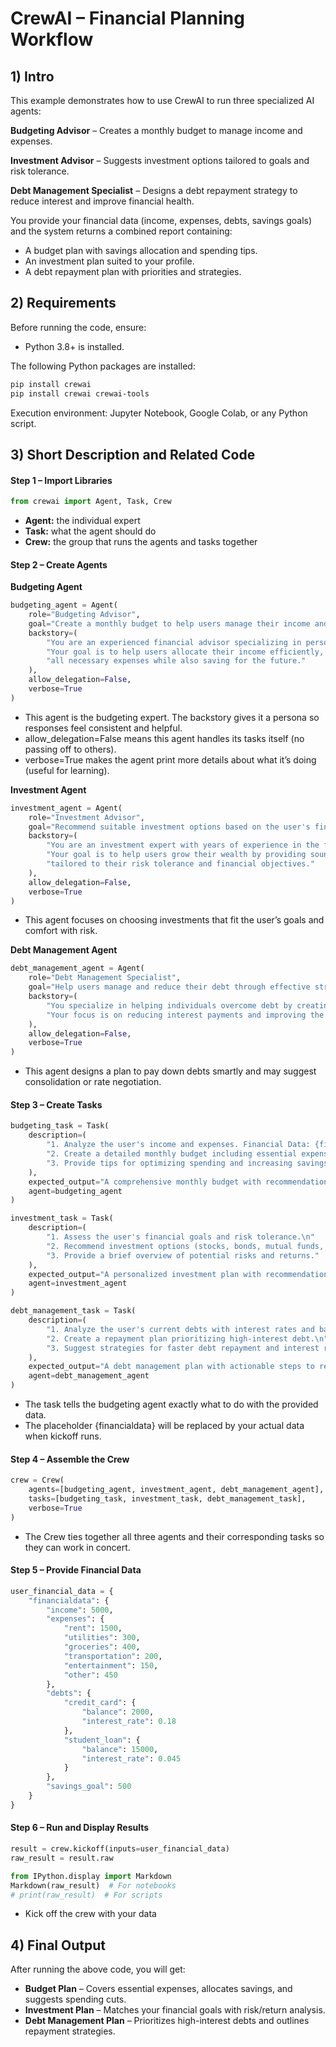 # CrewAI – Financial Planning Workflow
## 1) Intro

This example demonstrates how to use CrewAI to run three specialized AI agents:

**Budgeting Advisor** – Creates a monthly budget to manage income and expenses.

**Investment Advisor** – Suggests investment options tailored to goals and risk tolerance.

**Debt Management Specialist** – Designs a debt repayment strategy to reduce interest and improve financial health.

You provide your financial data (income, expenses, debts, savings goals) and the system returns a combined report containing:
- A budget plan with savings allocation and spending tips.
- An investment plan suited to your profile.
- A debt repayment plan with priorities and strategies.

## 2) Requirements

Before running the code, ensure:

- Python 3.8+ is installed.

The following Python packages are installed:
```bash
pip install crewai
pip install crewai crewai-tools
```

Execution environment: Jupyter Notebook, Google Colab, or any Python script.

## 3) Short Description and Related Code

#### Step 1 – Import Libraries
```python
from crewai import Agent, Task, Crew
```
- **Agent:** the individual expert
- **Task:** what the agent should do
- **Crew:** the group that runs the agents and tasks together

#### Step 2 – Create Agents

**Budgeting Agent**
```python
budgeting_agent = Agent(
    role="Budgeting Advisor",
    goal="Create a monthly budget to help users manage their income and expenses effectively.",
    backstory=(
        "You are an experienced financial advisor specializing in personal finance. "
        "Your goal is to help users allocate their income efficiently, ensuring they cover "
        "all necessary expenses while also saving for the future."
    ),
    allow_delegation=False,
    verbose=True
)
```

- This agent is the budgeting expert. The backstory gives it a persona so responses feel consistent and helpful.
- allow_delegation=False means this agent handles its tasks itself (no passing off to others).
- verbose=True makes the agent print more details about what it’s doing (useful for learning).

**Investment Agent**
```python
investment_agent = Agent(
    role="Investment Advisor",
    goal="Recommend suitable investment options based on the user's financial goals and risk tolerance.",
    backstory=(
        "You are an investment expert with years of experience in the financial markets. "
        "Your goal is to help users grow their wealth by providing sound investment advice "
        "tailored to their risk tolerance and financial objectives."
    ),
    allow_delegation=False,
    verbose=True
)
```
- This agent focuses on choosing investments that fit the user’s goals and comfort with risk.
  
**Debt Management Agent**
```python
debt_management_agent = Agent(
    role="Debt Management Specialist",
    goal="Help users manage and reduce their debt through effective strategies.",
    backstory=(
        "You specialize in helping individuals overcome debt by creating personalized repayment plans. "
        "Your focus is on reducing interest payments and improving the user's financial health."
    ),
    allow_delegation=False,
    verbose=True
)
```
- This agent designs a plan to pay down debts smartly and may suggest consolidation or rate negotiation.

  
#### Step 3 – Create Tasks

```python
budgeting_task = Task(
    description=(
        "1. Analyze the user's income and expenses. Financial Data: {financialdata}\n"
        "2. Create a detailed monthly budget including essential expenses, savings, and discretionary spending.\n"
        "3. Provide tips for optimizing spending and increasing savings."
    ),
    expected_output="A comprehensive monthly budget with recommendations for optimizing spending and savings.",
    agent=budgeting_agent
)

investment_task = Task(
    description=(
        "1. Assess the user's financial goals and risk tolerance.\n"
        "2. Recommend investment options (stocks, bonds, mutual funds, ETFs).\n"
        "3. Provide a brief overview of potential risks and returns."
    ),
    expected_output="A personalized investment plan with recommendations and risk assessments.",
    agent=investment_agent
)

debt_management_task = Task(
    description=(
        "1. Analyze the user's current debts with interest rates and balances.\n"
        "2. Create a repayment plan prioritizing high-interest debt.\n"
        "3. Suggest strategies for faster debt repayment and interest reduction."
    ),
    expected_output="A debt management plan with actionable steps to reduce and eliminate debt.",
    agent=debt_management_agent
)
```
- The task tells the budgeting agent exactly what to do with the provided data.
- The placeholder {financialdata} will be replaced by your actual data when kickoff runs.

#### Step 4 – Assemble the Crew
```python
crew = Crew(
    agents=[budgeting_agent, investment_agent, debt_management_agent],
    tasks=[budgeting_task, investment_task, debt_management_task],
    verbose=True
)
```
- The Crew ties together all three agents and their corresponding tasks so they can work in concert.

  
#### Step 5 – Provide Financial Data

```python
user_financial_data = {
    "financialdata": {
        "income": 5000,
        "expenses": {
            "rent": 1500,
            "utilities": 300,
            "groceries": 400,
            "transportation": 200,
            "entertainment": 150,
            "other": 450
        },
        "debts": {
            "credit_card": {
                "balance": 2000,
                "interest_rate": 0.18
            },
            "student_loan": {
                "balance": 15000,
                "interest_rate": 0.045
            }
        },
        "savings_goal": 500
    }
}

```

#### Step 6 – Run and Display Results
```python
result = crew.kickoff(inputs=user_financial_data)
raw_result = result.raw

from IPython.display import Markdown
Markdown(raw_result)  # For notebooks
# print(raw_result)  # For scripts

```

- Kick off the crew with your data

  
## 4) Final Output

After running the above code, you will get:

- **Budget Plan** – Covers essential expenses, allocates savings, and suggests spending cuts.
- **Investment Plan** – Matches your financial goals with risk/return analysis.
- **Debt Management Plan** – Prioritizes high-interest debts and outlines repayment strategies.

